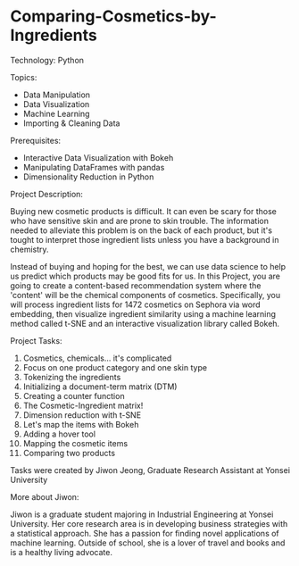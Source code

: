 # Comparing-Cosmetics-by-Ingredients

Technology: Python

Topics:
- Data Manipulation
- Data Visualization
- Machine Learning
- Importing & Cleaning Data

Prerequisites:
- Interactive Data Visualization with Bokeh
- Manipulating DataFrames with pandas
- Dimensionality Reduction in Python

Project Description:

Buying new cosmetic products is difficult. It can even be scary for those who have sensitive skin and are prone to skin trouble. The information needed to alleviate this problem is on the back of each product, but it's tought to interpret those ingredient lists unless you have a background in chemistry.

Instead of buying and hoping for the best, we can use data science to help us predict which products may be good fits for us. In this Project, you are going to create a content-based recommendation system where the 'content' will be the chemical components of cosmetics. Specifically, you will process ingredient lists for 1472 cosmetics on Sephora via word embedding, then visualize ingredient similarity using a machine learning method called t-SNE and an interactive visualization library called Bokeh.

Project Tasks:

1. Cosmetics, chemicals... it's complicated
2. Focus on one product category and one skin type
3. Tokenizing the ingredients
4. Initializing a document-term matrix (DTM)
5. Creating a counter function
6. The Cosmetic-Ingredient matrix!
7. Dimension reduction with t-SNE
8. Let's map the items with Bokeh
9. Adding a hover tool
10. Mapping the cosmetic items
11. Comparing two products

Tasks were created by Jiwon Jeong, Graduate Research Assistant at Yonsei University

More about Jiwon:

Jiwon is a graduate student majoring in Industrial Engineering at Yonsei University. Her core research area is in developing business strategies with a statistical approach. She has a passion for finding novel applications of machine learning. Outside of school, she is a lover of travel and books and is a healthy living advocate.
